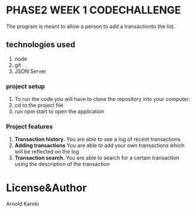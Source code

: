 # PHASE2 WEEK 1 CODECHALLENGE
The program is meant to allow a person to add a transactionto the list.
## technologies used
1. node
2. git
3. JSON Server
### project setup
1. To run the code you will have to clone the repository into your computer.
2. cd to the project file
3. run npm start to open the application

### Project features
1. **Transaction history.** You are able to see a log of recent transactions
2. **Adding transactions**  You are able to add your own transactions which will be reflected on the log
3. **Transaction search.** You are able to search for a certain transaction using the description of the transaction

# License&Author
Arnold Karoki
